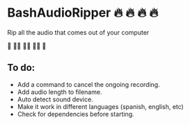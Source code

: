 # BashAudioRipper :fire: :fire: :fire: :fire:
Rip all the audio that comes out of your computer

:100: :100::100: :100::100: :100::100: :100:

## To do:

* Add a command to cancel the ongoing recording.
* Add audio length to filename.
* Auto detect sound device.
* Make it work in different languages (spanish, english, etc)
* Check for dependencies before starting.
